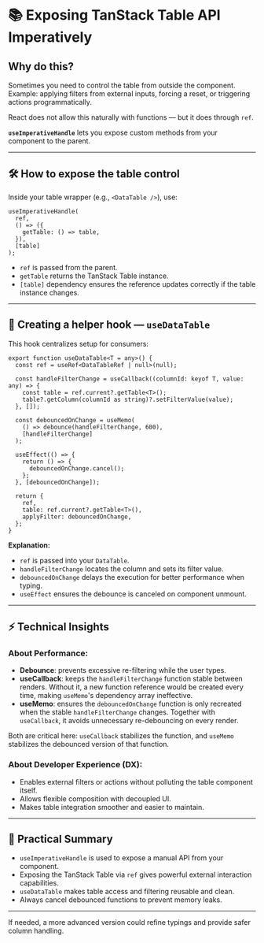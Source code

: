 # 📚 Exposing TanStack Table API Imperatively

## Why do this?

Sometimes you need to control the table from outside the component.  
Example: applying filters from external inputs, forcing a reset, or triggering actions programmatically.

React does not allow this naturally with functions — but it does through `ref`.

**`useImperativeHandle`** lets you expose custom methods from your component to the parent.

---

## 🛠️ How to expose the table control

Inside your table wrapper (e.g., `<DataTable />`), use:

```tsx
useImperativeHandle(
  ref,
  () => ({
    getTable: () => table,
  }),
  [table]
);
```

- `ref` is passed from the parent.
- `getTable` returns the TanStack Table instance.
- `[table]` dependency ensures the reference updates correctly if the table instance changes.

---

## 🧩 Creating a helper hook — `useDataTable`

This hook centralizes setup for consumers:

```tsx
export function useDataTable<T = any>() {
  const ref = useRef<DataTableRef | null>(null);

  const handleFilterChange = useCallback((columnId: keyof T, value: any) => {
    const table = ref.current?.getTable<T>();
    table?.getColumn(columnId as string)?.setFilterValue(value);
  }, []);

  const debouncedOnChange = useMemo(
    () => debounce(handleFilterChange, 600),
    [handleFilterChange]
  );

  useEffect(() => {
    return () => {
      debouncedOnChange.cancel();
    };
  }, [debouncedOnChange]);

  return {
    ref,
    table: ref.current?.getTable<T>(),
    applyFilter: debouncedOnChange,
  };
}
```

**Explanation:**

- `ref` is passed into your `DataTable`.
- `handleFilterChange` locates the column and sets its filter value.
- `debouncedOnChange` delays the execution for better performance when typing.
- `useEffect` ensures the debounce is canceled on component unmount.

---

## ⚡ Technical Insights

### About Performance:

- **Debounce**: prevents excessive re-filtering while the user types.
- **useCallback**: keeps the `handleFilterChange` function stable between renders. Without it, a new function reference would be created every time, making `useMemo`'s dependency array ineffective.
- **useMemo**: ensures the `debouncedOnChange` function is only recreated when the stable `handleFilterChange` changes. Together with `useCallback`, it avoids unnecessary re-debouncing on every render.

Both are critical here: `useCallback` stabilizes the function, and `useMemo` stabilizes the debounced version of that function.

### About Developer Experience (DX):

- Enables external filters or actions without polluting the table component itself.
- Allows flexible composition with decoupled UI.
- Makes table integration smoother and easier to maintain.

---

## 📌 Practical Summary

- `useImperativeHandle` is used to expose a manual API from your component.
- Exposing the TanStack Table via `ref` gives powerful external interaction capabilities.
- `useDataTable` makes table access and filtering reusable and clean.
- Always cancel debounced functions to prevent memory leaks.

---

If needed, a more advanced version could refine typings and provide safer column handling.
